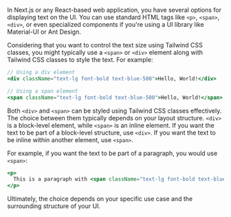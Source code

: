 In Next.js or any React-based web application, you have several options for displaying text on the UI. You can use standard HTML tags like `<p>`, `<span>`, `<div>`, or even specialized components if you're using a UI library like Material-UI or Ant Design.

Considering that you want to control the text size using Tailwind CSS classes, you might typically use a `<span>` or `<div>` element along with Tailwind CSS classes to style the text. For example:

```jsx
// Using a div element
<div className="text-lg font-bold text-blue-500">Hello, World!</div>

// Using a span element
<span className="text-lg font-bold text-blue-500">Hello, World!</span>
```

Both `<div>` and `<span>` can be styled using Tailwind CSS classes effectively. The choice between them typically depends on your layout structure. `<div>` is a block-level element, while `<span>` is an inline element. If you want the text to be part of a block-level structure, use `<div>`. If you want the text to be inline within another element, use `<span>`.

For example, if you want the text to be part of a paragraph, you would use `<span>`:

```jsx
<p>
  This is a paragraph with <span className="text-lg font-bold text-blue-500">styled text</span>.
</p>
```

Ultimately, the choice depends on your specific use case and the surrounding structure of your UI.
